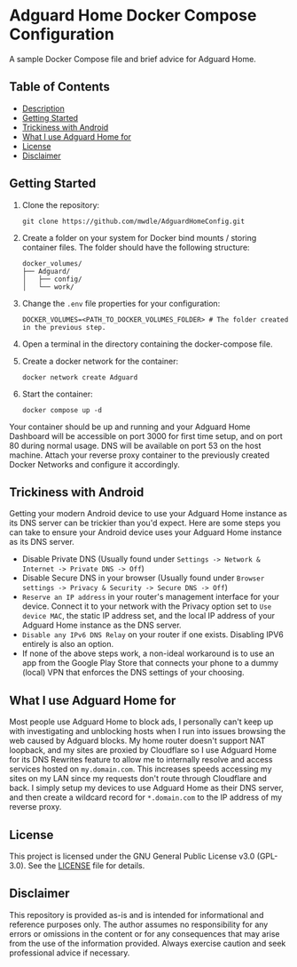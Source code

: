 # Adguard Home Docker Compose Configuration  

A sample Docker Compose file and brief advice for Adguard Home.  

## Table of Contents  

* [Description](#adguard-home-docker-compose-configuration)  
* [Getting Started](#getting-started)  
* [Trickiness with Android](#trickiness-with-android)  
* [What I use Adguard Home for](#what-i-use-adguard-home-for)  
* [License](#license)  
* [Disclaimer](#disclaimer)  

## Getting Started  

1. Clone the repository:  

    ```shell
    git clone https://github.com/mwdle/AdguardHomeConfig.git
    ```  

2. Create a folder on your system for Docker bind mounts / storing container files. The folder should have the following structure:  

    ```shell
    docker_volumes/
    ├── Adguard/
    │   ├── config/
    │   └── work/
    ```  

3. Change the `.env` file properties for your configuration:  

    ```properties
    DOCKER_VOLUMES=<PATH_TO_DOCKER_VOLUMES_FOLDER> # The folder created in the previous step.
    ```  

4. Open a terminal in the directory containing the docker-compose file.  
5. Create a docker network for the container:  

    ```shell
    docker network create Adguard
    ```  

6. Start the container:  

    ```shell
    docker compose up -d
    ```  

Your container should be up and running and your Adguard Home Dashboard will be accessible on port 3000 for first time setup, and on port 80 during normal usage. DNS will be available on port 53 on the host machine. Attach your reverse proxy container to the previously created Docker Networks and configure it accordingly.  

## Trickiness with Android  

Getting your modern Android device to use your Adguard Home instance as its DNS server can be trickier than you'd expect. Here are some steps you can take to ensure your Android device uses your Adguard Home instance as its DNS server.  

* Disable Private DNS (Usually found under `Settings -> Network & Internet -> Private DNS -> Off`)  
* Disable Secure DNS in your browser (Usually found under `Browser settings -> Privacy & Security -> Secure DNS -> Off`)  
* `Reserve an IP address` in your router's management interface for your device. Connect it to your network with the Privacy option set to `Use device MAC`, the static IP address set, and the local IP address of your Adguard Home instance as the DNS server.  
* `Disable any IPv6 DNS Relay` on your router if one exists. Disabling IPV6 entirely is also an option.  
* If none of the above steps work, a non-ideal workaround is to use an app from the Google Play Store that connects your phone to a dummy (local) VPN that enforces the DNS settings of your choosing.  

## What I use Adguard Home for  

Most people use Adguard Home to block ads, I personally can't keep up with investigating and unblocking hosts when I run into issues browsing the web caused by Adguard blocks. My home router doesn't support NAT loopback, and my sites are proxied by Cloudflare so I use Adguard Home for its DNS Rewrites feature to allow me to internally resolve and access services hosted on `my.domain.com`. This increases speeds accessing my sites on my LAN since my requests don't route through Cloudflare and back. I simply setup my devices to use Adguard Home as their DNS server, and then create a wildcard record for `*.domain.com` to the IP address of my reverse proxy.  

## License  

This project is licensed under the GNU General Public License v3.0 (GPL-3.0). See the [LICENSE](LICENSE.txt) file for details.  

## Disclaimer  

This repository is provided as-is and is intended for informational and reference purposes only. The author assumes no responsibility for any errors or omissions in the content or for any consequences that may arise from the use of the information provided. Always exercise caution and seek professional advice if necessary.  
